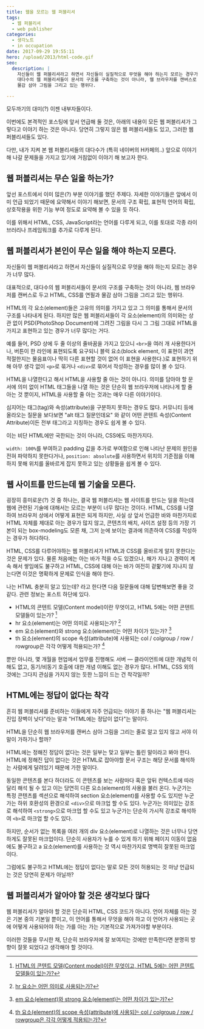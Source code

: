 ```yaml
---
title: 웹을 모르는 웹 퍼블리셔
tags:
  - 웹 퍼블리셔
  - web publisher
categories:
  - 생각노트
  - in occupation
date: 2017-09-29 19:55:11
hero: /upload/2013/html-code.gif
seo:
  description: |
    자신들이 웹 퍼블리셔라고 하면서 자신들이 실질적으로 무엇을 해야 하는지 모르는 경우가 너무 많다. 대표적으로,
    대다수의 웹 퍼블리셔들이 문서의 구조를 구축하는 것이 아니라, 웹 브라우저를 캔버스로 두고 HTML, CSS를 연필과
    물감 삼아 그림을 그리고 있는 행위다.

---
```



모두까기의 대미(?) 이젠 내부자들이다.

이번에도 본격적인 포스팅에 앞서 언급해 둘 것은, 아래의 내용이 모든 웹 퍼블리셔가 그렇다고 이야기
하는 것은 아니다. 당연히 그렇지 않은 웹 퍼블리셔들도 있고, 그러한 웹 퍼블리셔들도 있다.

다만, 내가 지켜 본 웹 퍼블리셔들의 대다수가 (특히 네이버의 H카페의..) 앞으로 이야기 해 나갈 문제들을
가지고 있기에 거침없이 이야기 해 보고자 한다.

## 웹 퍼블리셔는 무슨 일을 하는가?

앞선 포스트에서 이미 많은(?) 부분 이야기를 했던 주제다. 자세한 이야기들은 앞에서 이미 언급 되었기
때문에 요약해서 이야기 해보면, 문서의 구조 확립, 표현적 언어의 확립, 상호작용을 위한 기능 부여 정도로
요약해 볼 수 있을 듯 하다.

이를 위해서 HTML, CSS, JavaScript라는 언어를 다루게 되고, 이를 토대로 각종 라이브러리나 프레임워크를
추가로 다루게 된다.

## 웹 퍼블리셔가 본인이 무슨 일을 해야 하는지 모른다.

자신들이 웹 퍼블리셔라고 하면서 자신들이 실질적으로 무엇을 해야 하는지 모르는 경우가 너무 많다.

대표적으로, 대다수의 웹 퍼블리셔들이 문서의 구조를 구축하는 것이 아니라, 웹 브라우저를 캔버스로 두고
HTML, CSS를 연필과 물감 삼아 그림을 그리고 있는 행위다.

HTML의 각 요소(element)들은 고유의 의미를 가지고 있고 그 의미를 통해서 문서의 구조를 나타내게 된다.
하지만 많은 웹 퍼블리셔들이 각 요소(element)의 의미와는 상관 없이 PSD(PhotoShop Document)에 그려진
그림을 다시 그 그림 그대로 HTML을 가지고 표현하고 있는 경우가 너무 많다는 거다.

예를 들어, PSD 상에 두 줄 이상의 줄바꿈을 가지고 있으니 <code class="language-markup">&lt;br></code>을
여러 개 사용한다거나, 버튼이 한 라인에 표현되도록 요구되니 블럭 요소(block element, 이 표현이 과연
적절한지는 물음표이나 딱히 다른 표현할 것이 없어 이 표현을 사용한다.)로 표현하기 위해 아무 생각 없이
<code class="language-markup">&lt;p></code>로 묶거나 <code class="language-markup">&lt;div></code>로
묶어서 작성하는 경우를 많이 볼 수 있다.

HTML을 나열한다고 해서 HTML을 사용할 줄 아는 것이 아니다. 의미를 담아야 할 문서에 의미 없이 HTML
태그들을 나열 하는 것은 단순히 웹 브라우저에 나타나게 할 줄 아는 것 뿐이지, HTML을 사용할 줄 아는
것과는 매우 다른 이야기이다.

심지어는 태그(tag)와 속성(attribute)을 구분하지 못하는 경우도 많다. 커뮤니티 등에 올라오는 질문을
보다보면 "alt 태그 질문인데요" 와 같이 어떤 콘텐트 속성(Content Attribute)이든 전부 태그라고 지칭하는
경우도 쉽게 볼 수 있다.

이는 비단 HTML에만 국한되는 것이 아니라, CSS에도 마찬가지다.

<code class="language-css">width: 100%</code>를 부여하고 padding 값을 추가로 부여함으로 인해 나타난
문제의 원인을 전혀 파악하지 못한다거나, <code class="language-css">position: absolute</code>를
사용하면서 위치의 기준점을 이해하지 못해 위치를 올바르게 잡지 못하고 있는 상황들을 쉽게 볼 수 있다.

## 웹 사이트를 만드는데 웹 기술을 모른다.

굉장히 흥미로운(?) 것 중 하나는, 결국 웹 퍼블리셔는 웹 사이트를 만드는 일을 하는데 웹에 관련된 기술에
대해서는 모르는 부분이 너무 많다는 것이다. HTML, CSS를 나열하여 브라우저 상에서 어떻게 표현은 되게
하지만, 사실 상 앞서 언급한 바와 마찬가지로 HTML 자체를 제대로 아는 경우가 많지 않고, 콘텐츠의 배치,
사이즈 설정 등의 가장 기본이 되는 box-modeling도 모른 채, 그저 눈에 보이는 결과에 의존하여 CSS를
작성하는 경우가 허다하다.

HTML, CSS를 다루어야하는 웹 퍼블리셔가 HTML과 CSS를 올바르게 알지 못한다는 것은 문제가 있다. 물론
처음에는 아는 바가 적을 수도 있겠으나, 해가 지나고 경력이 계속 해서 쌓임에도 불구하고 HTML, CSS에
대해 아는 바가 여전히 겉핥기에 지나지 않는다면 이것은 명확하게 문제로 인식을 해야 한다.

나는 HTML 충분히 알고 있는데? 라고 한다면 다음 질문들에 대해 답변해보면 좋을 것 같다. 관련 정보는
포스트 하단에 있다.

- HTML의 콘텐트 모델(Content model)이란 무엇이고, HTML 5에는 어떤 콘텐트 모델들이 있는가? [^1]
- hr 요소(element)는 어떤 의미로 사용되는가? [^2]
- em 요소(element)와 strong 요소(element)는 어떤 차이가 있는가? [^3]
- th 요소(element)의 scope 속성(attribute)에 사용되는 col / colgroup / row / rowgroup은 각각 어떻게
적용되는가? [^4]

뿐만 아니라, 몇 개월을 현업에서 업무를 진행해도 서버 — 클라이언트에 대한 개념적 이해도 없고,
동기/비동기 호출에 대한 개념 이해도 없는 경우가 많다. HTML, CSS 외의 것에는 그다지 관심을 가지지 않는
듯한 느낌이 드는 건 착각일까?

## HTML에는 정답이 없다는 착각

흔히 웹 퍼블리셔를 준비하는 이들에게 자주 언급되는 이야기 중 하나는 "웹 퍼블리셔는 진입 장벽이 낮다"라는
말과 "HTML에는 정답이 없다"는 말이다.

HTML을 단순히 웹 브라우저를 캔버스 삼아 그림을 그리는 줄로 알고 있지 않고 서야 이 말이 가하기나 할까?

HTML에는 정해진 정답이 없다는 것은 일부는 맞고 일부는 틀린 말이라고 봐야 한다. HTML에 정해진 답이
없다는 것은 HTML로 잡아야할 문서 구조는 해당 문서를 해석하는 사람에게 달려있기 때문에 가한 말이다.

동일한 콘텐츠를 본다 하더라도 이 콘텐츠를 보는 사람마다 혹은 앞뒤 컨텍스트에 따라 달리 해석 될 수
있고 이는 당연히 다른 요소(element)의 사용을 불러 온다. 누군가는 특정 콘텐츠를 섹션으로 해석하여
section 요소(element)를 사용할 수도 있지만 누군가는 하위 호환성의 환경으로
<code class="language-markup">&lt;div></code>으로 마크업 할 수도 있다. 누군가는 의미있는 강조로
해석하여 <code class="language-markup">&lt;strong></code>으로 마크업 할 수도 있고 누군가는 단순히
가시적 강조로 해석하여 <code class="language-markup">&lt;b></code>로 마크업 할 수도 있다.

하지만, 순서가 없는 목록을 여러 개의 div 요소(element)로 나열하는 것은 너무나 당연하게도 잘못된
마크업이다. 단순히 사용자가 누를 수 있게 하기 위해 페이지 이동이 없음에도 불구하고 a 요소(element)를
사용하는 것 역시 마찬가지로 명백히 잘못된 마크업이다.

그럼에도 불구하고 HTML에는 정답이 없다는 말로 모든 것이 허용되는 것 마냥 언급되는 것은 당연히 문제가
아닐까?

## 웹 퍼블리셔가 알아야 할 것은 생각보다 많다

웹 퍼블리셔가 알아야 할 것은 단순히 HTML, CSS 코드가 아니다. 언어 자체를 아는 것은 기본 중의 기본일
뿐이고, 이 언어를 통해서 무엇을 해야 하고 이 언어가 사용되는 곳에 어떻게 사용되어야 하는 가를 아는
가는 기본적으로 가져가야할 부분이다.

이러한 것들을 무시한 채, 단순히 브라우저에 잘 보여지는 것에만 만족한다면 분명히 방향이 잘못 되었다고
생각해야 할 것이다.

[^1]: [HTML의 콘텐트 모델(Content model)이란 무엇이고, HTML 5에는 어떤 콘텐트 모델들이 있는가?](https://mulder21c.github.io/html/dom.html#content-models)
[^2]: [hr 요소는 어떤 의미로 사용되는가?](https://mulder21c.github.io/html/grouping-content.html#the-hr-element)
[^3]: [em 요소(element)와 strong 요소(element)는 어떤 차이가 있는가?](https://mulder21c.github.io/html/textlevel-semantics.html#the-em-element)
[^4]: [th 요소(element)의 scope 속성(attribute)에 사용되는 col / colgroup / row / rowgroup은 각각 어떻게 적용되는가?](https://mulder21c.github.io/html/tabular-data.html#the-th-element)